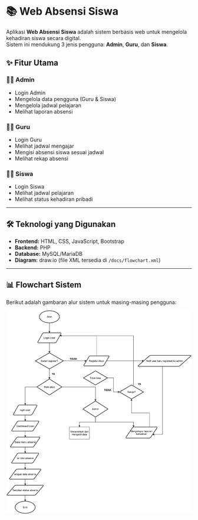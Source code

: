 # 📚 Web Absensi Siswa

Aplikasi **Web Absensi Siswa** adalah sistem berbasis web untuk mengelola kehadiran siswa secara digital.  
Sistem ini mendukung 3 jenis pengguna: **Admin**, **Guru**, dan **Siswa**.

## ✨ Fitur Utama

### 👩‍💼 Admin
- Login Admin
- Mengelola data pengguna (Guru & Siswa)
- Mengelola jadwal pelajaran
- Melihat laporan absensi

### 👨‍🏫 Guru
- Login Guru
- Melihat jadwal mengajar
- Mengisi absensi siswa sesuai jadwal
- Melihat rekap absensi

### 👩‍🎓 Siswa
- Login Siswa
- Melihat jadwal pelajaran
- Melihat status kehadiran pribadi

---

## 🛠️ Teknologi yang Digunakan
- **Frontend:** HTML, CSS, JavaScript, Bootstrap
- **Backend:** PHP
- **Database:** MySQL/MariaDB
- **Diagram:** draw.io (file XML tersedia di `/docs/flowchart.xml`)

---

## 📊 Flowchart Sistem
Berikut adalah gambaran alur sistem untuk masing-masing pengguna:

![Flowchart](flowchartnew1.drawio.svg)


